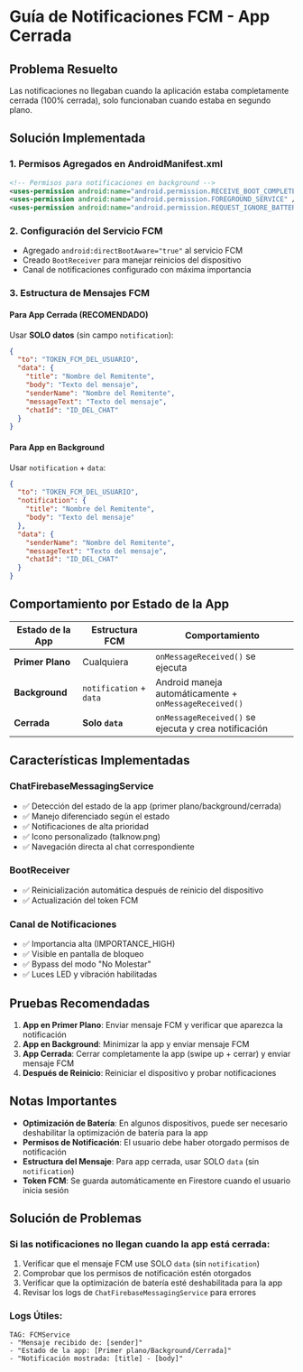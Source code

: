 # Guía de Notificaciones FCM - App Cerrada

## Problema Resuelto
Las notificaciones no llegaban cuando la aplicación estaba completamente cerrada (100% cerrada), solo funcionaban cuando estaba en segundo plano.

## Solución Implementada

### 1. Permisos Agregados en AndroidManifest.xml
```xml
<!-- Permisos para notificaciones en background -->
<uses-permission android:name="android.permission.RECEIVE_BOOT_COMPLETED" />
<uses-permission android:name="android.permission.FOREGROUND_SERVICE" />
<uses-permission android:name="android.permission.REQUEST_IGNORE_BATTERY_OPTIMIZATIONS" />
```

### 2. Configuración del Servicio FCM
- Agregado `android:directBootAware="true"` al servicio FCM
- Creado `BootReceiver` para manejar reinicios del dispositivo
- Canal de notificaciones configurado con máxima importancia

### 3. Estructura de Mensajes FCM

#### Para App Cerrada (RECOMENDADO)
Usar **SOLO datos** (sin campo `notification`):
```json
{
  "to": "TOKEN_FCM_DEL_USUARIO",
  "data": {
    "title": "Nombre del Remitente",
    "body": "Texto del mensaje",
    "senderName": "Nombre del Remitente",
    "messageText": "Texto del mensaje",
    "chatId": "ID_DEL_CHAT"
  }
}
```

#### Para App en Background
Usar `notification` + `data`:
```json
{
  "to": "TOKEN_FCM_DEL_USUARIO",
  "notification": {
    "title": "Nombre del Remitente",
    "body": "Texto del mensaje"
  },
  "data": {
    "senderName": "Nombre del Remitente",
    "messageText": "Texto del mensaje",
    "chatId": "ID_DEL_CHAT"
  }
}
```

## Comportamiento por Estado de la App

| Estado de la App | Estructura FCM | Comportamiento |
|------------------|----------------|----------------|
| **Primer Plano** | Cualquiera | `onMessageReceived()` se ejecuta |
| **Background** | `notification` + `data` | Android maneja automáticamente + `onMessageReceived()` |
| **Cerrada** | **Solo `data`** | `onMessageReceived()` se ejecuta y crea notificación |

## Características Implementadas

### ChatFirebaseMessagingService
- ✅ Detección del estado de la app (primer plano/background/cerrada)
- ✅ Manejo diferenciado según el estado
- ✅ Notificaciones de alta prioridad
- ✅ Icono personalizado (talknow.png)
- ✅ Navegación directa al chat correspondiente

### BootReceiver
- ✅ Reinicialización automática después de reinicio del dispositivo
- ✅ Actualización del token FCM

### Canal de Notificaciones
- ✅ Importancia alta (IMPORTANCE_HIGH)
- ✅ Visible en pantalla de bloqueo
- ✅ Bypass del modo "No Molestar"
- ✅ Luces LED y vibración habilitadas

## Pruebas Recomendadas

1. **App en Primer Plano**: Enviar mensaje FCM y verificar que aparezca la notificación
2. **App en Background**: Minimizar la app y enviar mensaje FCM
3. **App Cerrada**: Cerrar completamente la app (swipe up + cerrar) y enviar mensaje FCM
4. **Después de Reinicio**: Reiniciar el dispositivo y probar notificaciones

## Notas Importantes

- **Optimización de Batería**: En algunos dispositivos, puede ser necesario deshabilitar la optimización de batería para la app
- **Permisos de Notificación**: El usuario debe haber otorgado permisos de notificación
- **Estructura del Mensaje**: Para app cerrada, usar SOLO `data` (sin `notification`)
- **Token FCM**: Se guarda automáticamente en Firestore cuando el usuario inicia sesión

## Solución de Problemas

### Si las notificaciones no llegan cuando la app está cerrada:
1. Verificar que el mensaje FCM use SOLO `data` (sin `notification`)
2. Comprobar que los permisos de notificación estén otorgados
3. Verificar que la optimización de batería esté deshabilitada para la app
4. Revisar los logs de `ChatFirebaseMessagingService` para errores

### Logs Útiles:
```
TAG: FCMService
- "Mensaje recibido de: [sender]"
- "Estado de la app: [Primer plano/Background/Cerrada]"
- "Notificación mostrada: [title] - [body]"
```